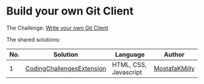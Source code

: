 # Build your own Git Client

The Challenge: [Write your own Git Client](https://codingchallenges.fyi/challenges/challenge-chrome-extension/)

The shared solutions:

| No. | Solution | Language | Author |
|-----|----------|----------|--------|
| 1 | [CodingChallengesExtension](https://github.com/MostafaKMilly/CodingChallengesExtension) | HTML, CSS, Javascript | [MostafaKMilly](https://github.com/MostafaKMilly) |
